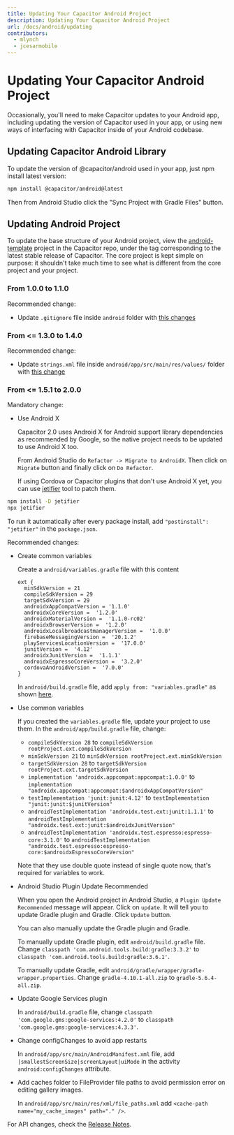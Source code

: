 ```yaml
---
title: Updating Your Capacitor Android Project
description: Updating Your Capacitor Android Project
url: /docs/android/updating
contributors:
  - mlynch
  - jcesarmobile
---
```


# Updating Your Capacitor Android Project

<p class="intro">Occasionally, you'll need to make Capacitor updates to your Android app, including updating the version of Capacitor used in your app, or using new ways of interfacing with Capacitor inside of your Android codebase.</p>

## Updating Capacitor Android Library

To update the version of @capacitor/android used in your app, just npm install latest version:

```bash
npm install @capacitor/android@latest
```

Then from Android Studio click the "Sync Project with Gradle Files" button.

## Updating Android Project

To update the base structure of your Android project, view the [android-template](https://github.com/ionic-team/capacitor/tree/master/android-template) project in the Capacitor repo, under the tag corresponding to the latest stable release of Capacitor. The core project is kept simple on purpose: it shouldn't take much time to see what is different from the core project and your project.

### From 1.0.0 to 1.1.0

Recommended change:

* Update `.gitignore` file inside `android` folder with [this changes](https://github.com/ionic-team/capacitor/commit/e27586780baed231c09f2737bb94a9338aab5a03#diff-15c65f143d85c95277307da1bdd0528e)

### From <= 1.3.0 to 1.4.0

Recommended change:

* Update `strings.xml` file inside `android/app/src/main/res/values/` folder with [this change](https://github.com/ionic-team/capacitor/commit/ed6647b35a8da08d26a7ff13cc9f4fd918b923a0#diff-15c65f143d85c95277307da1bdd0528e)

### From <= 1.5.1 to 2.0.0

Mandatory change:

* Use Android X

  Capacitor 2.0 uses Android X for Android support library dependencies as recommended by Google, so the native project needs to be updated to use Android X too.

  From Android Studio do `Refactor -> Migrate to AndroidX`. Then click on `Migrate` button and finally click on `Do Refactor`.

  If using Cordova or Capacitor plugins that don't use Android X yet, you can use [jetifier](https://www.npmjs.com/package/jetifier) tool to patch them.

```bash
npm install -D jetifier
npx jetifier
```

  To run it automatically after every package install, add `"postinstall": "jetifier"` in the `package.json`.

Recommended changes:

* Create common variables

  Create a `android/variables.gradle` file with this content

  ```
  ext {
    minSdkVersion = 21
    compileSdkVersion = 29
    targetSdkVersion = 29
    androidxAppCompatVersion = '1.1.0'
    androidxCoreVersion =  '1.2.0'
    androidxMaterialVersion =  '1.1.0-rc02'
    androidxBrowserVersion =  '1.2.0'
    androidxLocalbroadcastmanagerVersion =  '1.0.0'
    firebaseMessagingVersion =  '20.1.2'
    playServicesLocationVersion =  '17.0.0'
    junitVersion =  '4.12'
    androidxJunitVersion =  '1.1.1'
    androidxEspressoCoreVersion =  '3.2.0'
    cordovaAndroidVersion =  '7.0.0'
  }
  ```

  In `android/build.gradle` file, add `apply from: "variables.gradle"` as shown [here](https://github.com/ionic-team/capacitor/blob/master/android-template/build.gradle#L18).

* Use common variables

  If you created the `variables.gradle` file, update your project to use them. In the `android/app/build.gradle` file, change:
  - `compileSdkVersion 28` to `compileSdkVersion rootProject.ext.compileSdkVersion`
  - `minSdkVersion 21` to `minSdkVersion rootProject.ext.minSdkVersion`
  - `targetSdkVersion 28` to `targetSdkVersion rootProject.ext.targetSdkVersion`
  - `implementation 'androidx.appcompat:appcompat:1.0.0'` to `implementation "androidx.appcompat:appcompat:$androidxAppCompatVersion"`
  - `testImplementation 'junit:junit:4.12'` to `testImplementation "junit:junit:$junitVersion"`
  - `androidTestImplementation 'androidx.test.ext:junit:1.1.1'` to `androidTestImplementation "androidx.test.ext:junit:$androidxJunitVersion"`
  - `androidTestImplementation 'androidx.test.espresso:espresso-core:3.1.0'` to `androidTestImplementation "androidx.test.espresso:espresso-core:$androidxEspressoCoreVersion"`

  Note that they use double quote instead of single quote now, that's required for variables to work.

* Android Studio Plugin Update Recommended

  When you open the Android project in Android Studio, a `Plugin Update Recommended` message will appear. Click on `update`. It will tell you to update Gradle plugin and Gradle. Click `Update` button.

  You can also manually update the Gradle plugin and Gradle.
  
  To manually update Gradle plugin, edit `android/build.gradle` file. Change `classpath 'com.android.tools.build:gradle:3.3.2'` to `classpath 'com.android.tools.build:gradle:3.6.1'`.

  To manually update Gradle, edit `android/gradle/wrapper/gradle-wrapper.properties`. Change `gradle-4.10.1-all.zip` to `gradle-5.6.4-all.zip`.

* Update Google Services plugin

  In `android/build.gradle` file, change `classpath 'com.google.gms:google-services:4.2.0'` to `classpath 'com.google.gms:google-services:4.3.3'`.

* Change configChanges to avoid app restarts

  In `android/app/src/main/AndroidManifest.xml` file, add `|smallestScreenSize|screenLayout|uiMode` in the activity `android:configChanges` attribute.

* Add caches folder to FileProvider file paths to avoid permission error on editing gallery images.

  In `android/app/src/main/res/xml/file_paths.xml` add `<cache-path name="my_cache_images" path="." />`.

For API changes, check the [Release Notes](https://github.com/ionic-team/capacitor/releases/tag/2.0.0).
